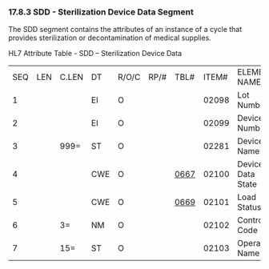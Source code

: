### 17.8.3 SDD - Sterilization Device Data Segment

The SDD segment contains the attributes of an instance of a cycle that provides sterilization or decontamination of medical supplies.

HL7 Attribute Table - SDD – Sterilization Device Data

|     |     |     |     |     |     |     |     |     |
| --- | --- | --- | --- | --- | --- | --- | --- | --- |
| SEQ | LEN | C.LEN | DT | R/O/C | RP/# | TBL# | ITEM# | ELEMENT NAME |
| 1 |  |  | EI | O |  |  | 02098 | Lot Number |
| 2 |  |  | EI | O |  |  | 02099 | Device Number |
| 3 |  | 999= | ST | O |  |  | 02281 | Device Name |
| 4 |  |  | CWE | O |  | [0667](#HL70667) | 02100 | Device Data State |
| 5 |  |  | CWE | O |  | [0669](#HL70669) | 02101 | Load Status |
| 6 |  | 3= | NM | O |  |  | 02102 | Control Code |
| 7 |  | 15= | ST | O |  |  | 02103 | Operator Name |
